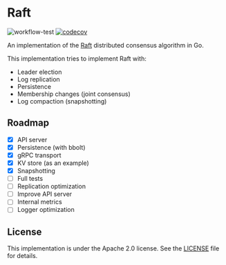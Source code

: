 # Raft

![workflow-test](https://github.com/sumimakito/raft/actions/workflows/test.yml/badge.svg) [![codecov](https://codecov.io/gh/SumiMakito/raft/branch/main/graph/badge.svg)](https://codecov.io/gh/SumiMakito/raft)

An implementation of the [Raft](https://raft.github.io) distributed consensus algorithm in Go.

This implementation tries to implement Raft with:

- Leader election
- Log replication
- Persistence
- Membership changes (joint consensus)
- Log compaction (snapshotting)

## Roadmap

- [x] API server
- [x] Persistence (with bbolt)
- [x] gRPC transport
- [x] KV store (as an example)
- [x] Snapshotting
- [ ] Full tests
- [ ] Replication optimization
- [ ] Improve API server
- [ ] Internal metrics
- [ ] Logger optimization

## License

This implementation is under the Apache 2.0 license. See the [LICENSE](LICENSE) file for details.
